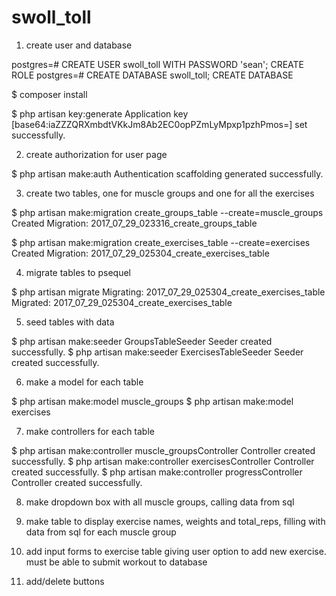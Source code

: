 # swoll_toll

1. create user and database

postgres=# CREATE USER swoll_toll WITH PASSWORD 'sean';
CREATE ROLE
postgres=# CREATE DATABASE swoll_toll;
CREATE DATABASE

$ composer install

$ php artisan key:generate
Application key [base64:iaZZZQRXmbdtVKkJm8Ab2EC0opPZmLyMpxp1pzhPmos=] set successfully.

2. create authorization for user page

$ php artisan make:auth
Authentication scaffolding generated successfully.

3. create two tables, one for muscle groups and one for all the exercises

$ php artisan make:migration create_groups_table --create=muscle_groups
Created Migration: 2017_07_29_023316_create_groups_table

$ php artisan make:migration create_exercises_table --create=exercises
Created Migration: 2017_07_29_025304_create_exercises_table

4. migrate tables to psequel

$ php artisan migrate
Migrating: 2017_07_29_025304_create_exercises_table
Migrated:  2017_07_29_025304_create_exercises_table

5. seed tables with data

$ php artisan make:seeder GroupsTableSeeder
Seeder created successfully.
$ php artisan make:seeder ExercisesTableSeeder
Seeder created successfully.

6. make a model for each table

$ php artisan make:model muscle_groups
$ php artisan make:model exercises

7. make controllers for each table

$ php artisan make:controller muscle_groupsController
Controller created successfully.
$ php artisan make:controller exercisesController
Controller created successfully.
$  php artisan make:controller progressController
Controller created successfully.

8. make dropdown box with all muscle groups, calling data from sql

9. make table to display exercise names, weights and total_reps, filling with data from sql for each muscle group

10. add input forms to exercise table giving user option to add new exercise. must be able to submit workout to database

11. add/delete buttons



